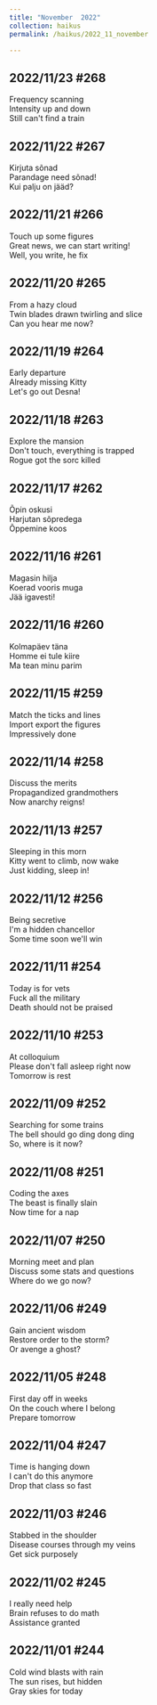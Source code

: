 ```yaml
---
title: "November  2022"
collection: haikus
permalink: /haikus/2022_11_november

---
```

## 2022/11/23 #268
Frequency scanning \
Intensity up and down \
Still can't find a train

## 2022/11/22 #267
Kirjuta sõnad \
Parandage need sõnad! \
Kui palju on jääd?

## 2022/11/21 #266
Touch up some figures \
Great news, we can start writing! \
Well, you write, he fix

## 2022/11/20 #265
From a hazy cloud \
Twin blades drawn twirling and slice \
Can you hear me now?

## 2022/11/19 #264
Early departure \
Already missing Kitty \
Let's go out Desna!

## 2022/11/18 #263
Explore the mansion \
Don't touch, everything is trapped \
Rogue got the sorc killed

## 2022/11/17 #262
Õpin oskusi \
Harjutan sõpredega \
Õppemine koos

## 2022/11/16 #261
Magasin hilja \
Koerad vooris muga \
Jää igavesti!

## 2022/11/16 #260
Kolmapäev täna \
Homme ei tule kiire \
Ma tean minu parim

## 2022/11/15 #259
Match the ticks and lines \
Import export the figures \
Impressively done

## 2022/11/14 #258
Discuss the merits \
Propagandized grandmothers \
Now anarchy reigns!

## 2022/11/13 #257
Sleeping in this morn \
Kitty went to climb, now wake \
Just kidding, sleep in!

## 2022/11/12 #256
Being secretive \
I'm a hidden chancellor \
Some time soon we'll win

## 2022/11/11 #254
Today is for vets \
Fuck all the military \
Death should not be praised

## 2022/11/10 #253
At colloquium \
Please don't fall asleep right now \
Tomorrow is rest

## 2022/11/09 #252
Searching for some trains \
The bell should go ding dong ding \
So, where is it now?


## 2022/11/08 #251
Coding the axes \
The beast is finally slain \
Now time for a nap

## 2022/11/07 #250
Morning meet and plan \
Discuss some stats and questions \
Where do we go now?

## 2022/11/06 #249
Gain ancient wisdom \
Restore order to the storm? \
Or avenge a ghost?

## 2022/11/05 #248
First day off in weeks \
On the couch where I belong \
Prepare tomorrow

## 2022/11/04 #247
Time is hanging down \
I can't do this anymore \
Drop that class so fast

## 2022/11/03 #246
Stabbed in the shoulder \
Disease courses through my veins \
Get sick purposely

## 2022/11/02 #245
I really need help \
Brain refuses to do math \
Assistance granted

## 2022/11/01 #244
Cold wind blasts with rain \
The sun rises, but hidden \
Gray skies for today


<!-- Tana on eesti
vabariigiaastapaev
joogid koigile -->



<!-- Heading 1
======

Heading 2  
======

Heading 3
====== -->
